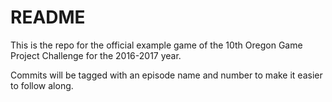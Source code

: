 # README

This is the repo for the official example game of the 10th Oregon Game Project Challenge for the 2016-2017 year.

Commits will be tagged with an episode name and number to make it easier to follow along.